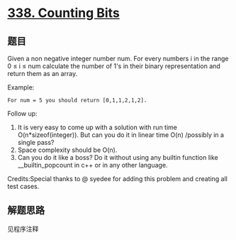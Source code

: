 # [338. Counting Bits](https://leetcode-cn.com/problems/counting-bits/)

## 题目

Given a non negative integer number num. For every numbers i in the range 0 ≤ i ≤ num calculate the number of 1's in their binary representation and return them as an array.

Example:

```text
For num = 5 you should return [0,1,1,2,1,2].
```

Follow up:

1. It is very easy to come up with a solution with run time O(n*sizeof(integer)). But can you do it in linear time O(n) /possibly in a single pass?
1. Space complexity should be O(n).
1. Can you do it like a boss? Do it without using any builtin function like __builtin_popcount  in c++ or in any other language.

Credits:Special thanks to @ syedee  for adding this problem and creating all test cases.

## 解题思路

见程序注释
